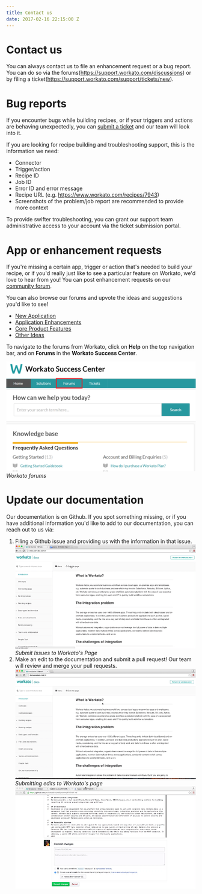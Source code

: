 ```yaml
---
title: Contact us
date: 2017-02-16 22:15:00 Z
---
```


# Contact us
You can always contact us to file an enhancement request or a bug report. You can do so via the forums(https://support.workato.com/discussions) or by filing a ticket(https://support.workato.com/support/tickets/new).

# Bug reports
If you encounter bugs while building recipes, or if your triggers and actions are behaving unexpectedly, you can [submit a ticket](https://support.workato.com/support/tickets/new) and our team will look into it.

If you are looking for recipe building and troubleshooting support, this is the information we need:
- Connector
- Trigger/action
- Recipe ID
- Job ID
- Error ID and error message
- Recipe URL (e.g. https://www.workato.com/recipes/7943)
- Screenshots of the problem/job report are recommended to provide more context

To provide swifter troubleshooting, you can grant our support team administrative access to your account via the ticket submission portal.

# App or enhancement requests
If you're missing a certain app, trigger or action that's needed to build your recipe, or if you'd really just like to see a particular feature on Workato, we'd love to hear from you! You can post enhancement requests on our [community forum](https://support.workato.com/discussions).

You can also browse our forums and upvote the ideas and suggestions you'd like to see!
- [New Application](https://support.workato.com/discussions/forums/1000228696)
- [Application Enhancements](https://support.workato.com/discussions/forums/1000228697)
- [Core Product Features](https://support.workato.com/discussions/forums/1000228698)
- [Other Ideas](https://support.workato.com/discussions/forums/1000228699)

To navigate to the forums from Workato, click on **Help** on the top navigation bar, and on **Forums** in the **Workato Success Center**.

![Forums](/assets/images/contact-us/workato-forum.png)
*Workato forums*

# Update our documentation
Our documentation is on Github. If you spot something missing, or if you have additional information you'd like to add to our documentation, you can reach out to us via:

1) Filing a Github issue and providing us with the information in that issue.
![Submit issues](/assets/images/contact-us/issues-workato.gif)
*Submit Issues to Workato's Page*
2) Make an edit to the documentation and submit a pull request! Our team will review and merge your pull requests.
![Submit Edits](/assets/images/contact-us/edit-workato-page-1.gif)
*Submitting edits to Workato's page*
![Submit Edits](/assets/images/contact-us/edit-workato-page-2.gif)